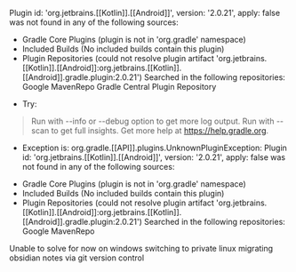 Plugin id: 'org.jetbrains.[[Kotlin]].[[Android]]', version: '2.0.21', apply: false was not found in any of the following sources:

- Gradle Core Plugins (plugin is not in 'org.gradle' namespace)
- Included Builds (No included builds contain this plugin)
- Plugin Repositories (could not resolve plugin artifact 'org.jetbrains.[[Kotlin]].[[Android]]:org.jetbrains.[[Kotlin]].[[Android]].gradle.plugin:2.0.21')
  Searched in the following repositories:
    Google
    MavenRepo
    Gradle Central Plugin Repository
    
* Try:
> Run with --info or --debug option to get more log output.
> Run with --scan to get full insights.
> Get more help at https://help.gradle.org.

* Exception is:
org.gradle.[[API]].plugins.UnknownPluginException: Plugin id: 'org.jetbrains.[[Kotlin]].[[Android]]', version: '2.0.21', apply: false was not found in any of the following sources:

- Gradle Core Plugins (plugin is not in 'org.gradle' namespace)
- Included Builds (No included builds contain this plugin)
- Plugin Repositories (could not resolve plugin artifact 'org.jetbrains.[[Kotlin]].[[Android]]:org.jetbrains.[[Kotlin]].[[Android]].gradle.plugin:2.0.21')
  Searched in the following repositories:
    Google
    MavenRepo


Unable to solve for now on windows
switching to private linux 
migrating obsidian notes via git version control